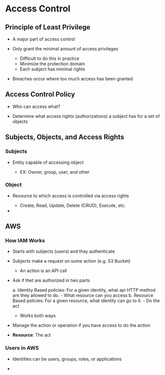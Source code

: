 # Access Control

## Principle of Least Privilege

- A major part of access control

- Only grant the minimal amount of access privileges

  - Difficult to do this in practice
  - Minimize the protection domain
  - Each subject has minimal rights

- Breaches occur where too much access has been granted

## Access Control Policy

- Who can access what?

- Determine what access rights (authorizations) a subject has for a set of objects

## Subjects, Objects, and Access Rights

### Subjects

- Entity capable of accessing object

  - EX: Owner, group, user, and other

### Object

- Resource to which access is controlled via access rights

  - Create, Read, Update, Delete (CRUD), Execute, etc.

-

## AWS

### How IAM Works

- Starts with subjects (users) and they authenticate

- Subjects make a request on some action (e.g. S3 Bucket)

  - An action is an API call

- Ask if thet are authorized in two parts

  a. Identity Based policies: For a given identity, what api HTTP method are they allowed to do. - What resource can you access
  b. Resource Based policies: For a given resource, what identity can go to it. - Do the act

  - Works both ways

- Manage the action or operation if you have access to do the action

- **Resource**: The act

### Users in AWS

- Identities can be users, groups, roles, or applications

-
